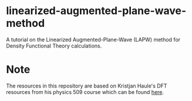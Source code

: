 # linearized-augmented-plane-wave-method
A tutorial on the Linearized Augmented-Plane-Wave (LAPW) method for Density Functional Theory calculations.
# Note
The resources in this repository are based on Kristjan Haule's DFT resources from his physics 509 course which can be found [here](https://www.physics.rutgers.edu/grad/509/).  
